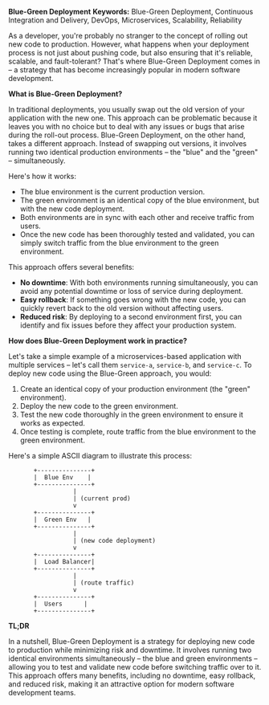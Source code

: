 **Blue-Green Deployment**
**Keywords:** Blue-Green Deployment, Continuous Integration and Delivery, DevOps, Microservices, Scalability, Reliability

As a developer, you're probably no stranger to the concept of rolling out new code to production. However, what happens when your deployment process is not just about pushing code, but also ensuring that it's reliable, scalable, and fault-tolerant? That's where Blue-Green Deployment comes in – a strategy that has become increasingly popular in modern software development.

**What is Blue-Green Deployment?**

In traditional deployments, you usually swap out the old version of your application with the new one. This approach can be problematic because it leaves you with no choice but to deal with any issues or bugs that arise during the roll-out process. Blue-Green Deployment, on the other hand, takes a different approach. Instead of swapping out versions, it involves running two identical production environments – the "blue" and the "green" – simultaneously.

Here's how it works:

* The blue environment is the current production version.
* The green environment is an identical copy of the blue environment, but with the new code deployment.
* Both environments are in sync with each other and receive traffic from users.
* Once the new code has been thoroughly tested and validated, you can simply switch traffic from the blue environment to the green environment.

This approach offers several benefits:

* **No downtime**: With both environments running simultaneously, you can avoid any potential downtime or loss of service during deployment.
* **Easy rollback**: If something goes wrong with the new code, you can quickly revert back to the old version without affecting users.
* **Reduced risk**: By deploying to a second environment first, you can identify and fix issues before they affect your production system.

**How does Blue-Green Deployment work in practice?**

Let's take a simple example of a microservices-based application with multiple services – let's call them `service-a`, `service-b`, and `service-c`. To deploy new code using the Blue-Green approach, you would:

1. Create an identical copy of your production environment (the "green" environment).
2. Deploy the new code to the green environment.
3. Test the new code thoroughly in the green environment to ensure it works as expected.
4. Once testing is complete, route traffic from the blue environment to the green environment.

Here's a simple ASCII diagram to illustrate this process:
```
       +---------------+
       |  Blue Env    |
       +---------------+
                  |
                  | (current prod)
                  v
       +---------------+
       |  Green Env   |
       +---------------+
                  |
                  | (new code deployment)
                  v
       +---------------+
       |  Load Balancer|
       +---------------+
                  |
                  | (route traffic)
                  v
       +---------------+
       |  Users      |
       +---------------+
```
**TL;DR**

In a nutshell, Blue-Green Deployment is a strategy for deploying new code to production while minimizing risk and downtime. It involves running two identical environments simultaneously – the blue and green environments – allowing you to test and validate new code before switching traffic over to it. This approach offers many benefits, including no downtime, easy rollback, and reduced risk, making it an attractive option for modern software development teams.